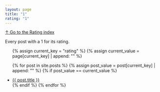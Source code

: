 ```yaml
---
layout: page
title: "1"
rating: "1"
---
```

[↑ Go to the Rating index](/rating/)

Every post with a 1 for its rating.

<ul>
  {% assign current_key = "rating" %}
  {% assign current_value = page[current_key] | append: "" %}

  {% for post in site.posts %}
      {% assign post_value = post[current_key] | append: "" %}
      {% if post_value == current_value %}
          <li><a href="{{ post.url }}">{{ post.title }}</a></li>
      {% endif %}
  {% endfor %}
</ul>
